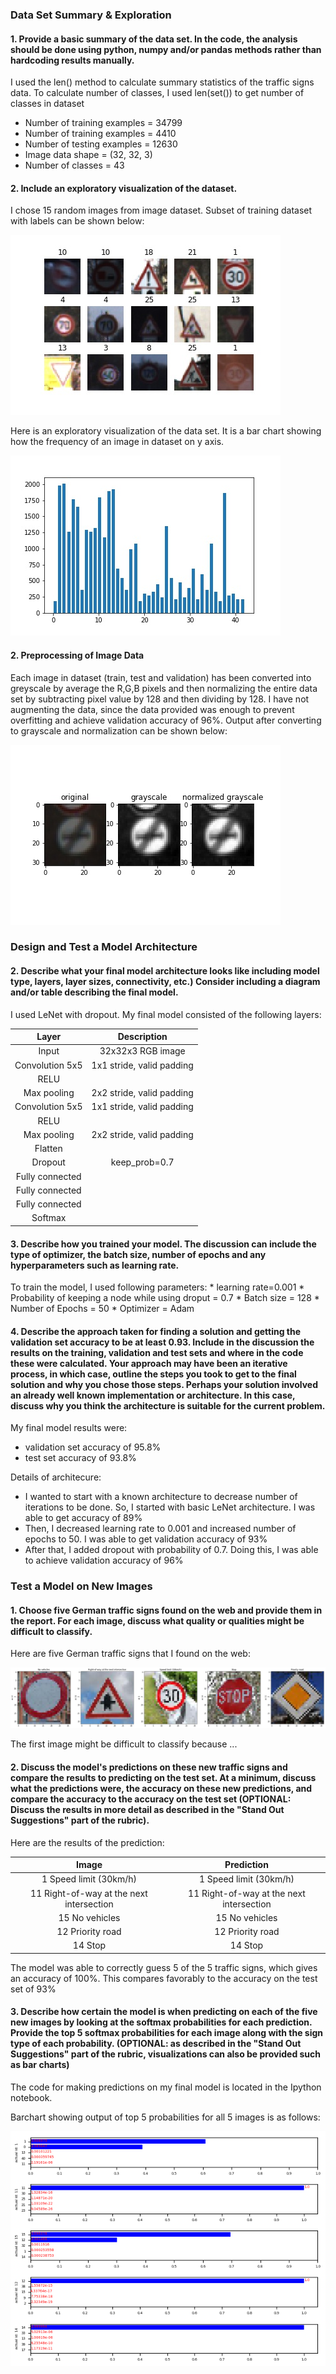 
### Data Set Summary & Exploration

#### 1. Provide a basic summary of the data set. In the code, the analysis should be done using python, numpy and/or pandas methods rather than hardcoding results manually.

I used the len() method to calculate summary statistics of the traffic signs data. To calculate number of classes, I used len(set()) to get number of classes in dataset

* Number of training examples = 34799
* Number of training examples = 4410
* Number of testing examples = 12630
* Image data shape = (32, 32, 3)
* Number of classes = 43


#### 2. Include an exploratory visualization of the dataset.

I chose 15 random images from image dataset. Subset of training dataset with labels can be shown below:

![alttext](output_images/subset.jpg)

Here is an exploratory visualization of the data set. It is a bar chart showing how the frequency of an image in dataset on y axis.

![alttext](output_images/dataExploration.jpg)

#### 2. Preprocessing of Image Data
Each image in dataset (train, test and validation) has been converted into greyscale by average the R,G,B pixels and then normalizing the entire data set by subtracting pixel value by 128 and then dividing by 128. I have not augmenting the data, since the data provided was enough to prevent overfitting and achieve validation accuracy of 96%. Output after converting to grayscale and normalization can be shown below:

![alttext](output_images/processed.jpg)

### Design and Test a Model Architecture

#### 2. Describe what your final model architecture looks like including model type, layers, layer sizes, connectivity, etc.) Consider including a diagram and/or table describing the final model.

I used LeNet with dropout. My final model consisted of the following layers:

| Layer         		|     Description	        					| 
|:---------------------:|:---------------------------------------------:| 
| Input         		| 32x32x3 RGB image   							| 
| Convolution 5x5     	| 1x1 stride, valid padding 	                |
| RELU					|												|
| Max pooling	      	| 2x2 stride, valid padding				        |
| Convolution 5x5	    | 1x1 stride, valid padding      				|
| RELU           		|            									|
| Max pooling    		| 2x2 stride, valid padding        			    |
| Flatten		        |        									    |
| Dropout        		| keep_prob=0.7        							|
| Fully connected		|         									    |
| Fully connected		|                							    |
| Fully connected	    |												|
| Softmax				|												|


#### 3. Describe how you trained your model. The discussion can include the type of optimizer, the batch size, number of epochs and any hyperparameters such as learning rate.

To train the model, I used following parameters:
    * learning rate=0.001
    * Probability of keeping a node while using droput = 0.7
    * Batch size = 128
    * Number of Epochs = 50
    * Optimizer = Adam

#### 4. Describe the approach taken for finding a solution and getting the validation set accuracy to be at least 0.93. Include in the discussion the results on the training, validation and test sets and where in the code these were calculated. Your approach may have been an iterative process, in which case, outline the steps you took to get to the final solution and why you chose those steps. Perhaps your solution involved an already well known implementation or architecture. In this case, discuss why you think the architecture is suitable for the current problem.

My final model results were:
* validation set accuracy of 95.8% 
* test set accuracy of 93.8%

Details of architecure:
* I wanted to start with a known architecture to decrease number of iterations to be done. So, I started with basic LeNet architecture. I was able to get accuracy of 89%
* Then, I decreased learning rate to 0.001 and increased number of epochs to 50. I was able to get validation accuracy of 93%
* After that, I added dropout with probability of 0.7. Doing this, I was able to achieve validation accuracy of 96%

### Test a Model on New Images

#### 1. Choose five German traffic signs found on the web and provide them in the report. For each image, discuss what quality or qualities might be difficult to classify.

Here are five German traffic signs that I found on the web:

![alt text](output_images/germanSigns.jpg)

The first image might be difficult to classify because ...

#### 2. Discuss the model's predictions on these new traffic signs and compare the results to predicting on the test set. At a minimum, discuss what the predictions were, the accuracy on these new predictions, and compare the accuracy to the accuracy on the test set (OPTIONAL: Discuss the results in more detail as described in the "Stand Out Suggestions" part of the rubric).

Here are the results of the prediction:

| Image			                                |     Prediction	        					| 
|:---------------------------------------------:|:---------------------------------------------:| 
| 1            Speed limit (30km/h)      		| 1            Speed limit (30km/h)   			| 
| 11  Right-of-way at the next intersection     | 11  Right-of-way at the next intersection		|
| 15               No vehicles					| 15               No vehicles			     	|
| 12              Priority road	      		    | 12              Priority road   				|
| 14                  Stop			            | 14                   Stop      				|


The model was able to correctly guess 5 of the 5 traffic signs, which gives an accuracy of 100%. This compares favorably to the accuracy on the test set of 93%

#### 3. Describe how certain the model is when predicting on each of the five new images by looking at the softmax probabilities for each prediction. Provide the top 5 softmax probabilities for each image along with the sign type of each probability. (OPTIONAL: as described in the "Stand Out Suggestions" part of the rubric, visualizations can also be provided such as bar charts)

The code for making predictions on my final model is located in the Ipython notebook.

Barchart showing output of top 5 probabilities for all 5 images is as follows:

![alt text](output_images/softMax.jpg)



```python

```
